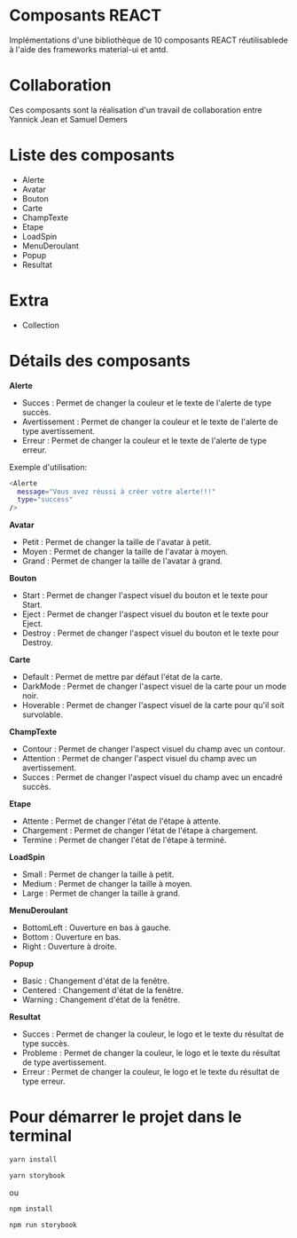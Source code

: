# Composants REACT 

Implémentations d'une bibliothèque de 10 composants REACT réutilisablede à l'aide des frameworks material-ui et antd.

# Collaboration

Ces composants sont la réalisation d'un travail de collaboration entre Yannick Jean et Samuel Demers

# Liste des composants
* Alerte
* Avatar
* Bouton
* Carte
* ChampTexte
* Etape
* LoadSpin
* MenuDeroulant
* Popup
* Resultat

# Extra
* Collection

# Détails des composants 

**Alerte**
* Succes : Permet de changer la couleur et le texte de l'alerte de type succès.
* Avertissement : Permet de changer la couleur et le texte de l'alerte de type avertissement.
* Erreur : Permet de changer la couleur et le texte de l'alerte de type erreur.

Exemple d'utilisation:
```sh
<Alerte
  message="Vous avez réussi à créer votre alerte!!!"
  type="success"
/>
```

**Avatar**
* Petit : Permet de changer la taille de l'avatar à petit.
* Moyen : Permet de changer la taille de l'avatar à moyen.
* Grand : Permet de changer la taille de l'avatar à grand.

**Bouton**
* Start : Permet de changer l'aspect visuel du bouton et le texte pour Start.
* Eject : Permet de changer l'aspect visuel du bouton et le texte pour Eject.
* Destroy  : Permet de changer l'aspect visuel du bouton et le texte pour Destroy.

**Carte**
* Default : Permet de mettre par défaut l'état de la carte.
* DarkMode : Permet de changer l'aspect visuel de la carte pour un mode noir.
* Hoverable : Permet de changer l'aspect visuel de la carte pour qu'il soit survolable.

**ChampTexte**
* Contour : Permet de changer l'aspect visuel du champ avec un contour. 
* Attention : Permet de changer l'aspect visuel du champ avec un avertissement. 
* Succes  : Permet de changer l'aspect visuel du champ avec un encadré succès. 

**Etape**
* Attente : Permet de changer l'état de l'étape à attente.
* Chargement : Permet de changer l'état de l'étape à chargement.
* Termine : Permet de changer l'état de l'étape à terminé.

**LoadSpin**
* Small : Permet de changer la taille à petit.
* Medium : Permet de changer la taille à moyen.
* Large : Permet de changer la taille à grand.

**MenuDeroulant**
* BottomLeft : Ouverture en bas à gauche.
* Bottom : Ouverture en bas.
* Right : Ouverture à droite.

**Popup**
* Basic : Changement d'état de la fenêtre. 
* Centered : Changement d'état de la fenêtre. 
* Warning : Changement d'état de la fenêtre. 

**Resultat**
* Succes : Permet de changer la couleur, le logo et le texte du résultat de type succès.
* Probleme : Permet de changer la couleur, le logo et le texte du résultat de type avertissement.
* Erreur : Permet de changer la couleur, le logo et le texte du résultat de type erreur.

# Pour démarrer le projet dans le terminal

```sh
yarn install
```
```sh
yarn storybook
```
ou
```sh
npm install
```
```sh
npm run storybook
```
